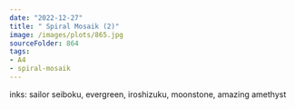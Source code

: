 ```yaml
---
date: "2022-12-27"
title: " Spiral Mosaik (2)"
image: /images/plots/865.jpg
sourceFolder: 864
tags:
- A4
- spiral-mosaik
---
```


inks: sailor seiboku, evergreen, iroshizuku, moonstone, amazing amethyst